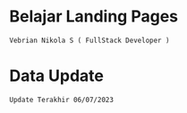 # Belajar Landing Pages
```
Vebrian Nikola S ( FullStack Developer )
```
# Data Update
``` Update Terakhir 06/07/2023 ```
